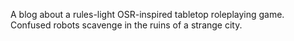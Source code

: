 A blog about a rules-light OSR-inspired tabletop roleplaying game.  Confused robots scavenge in the ruins of a strange city.
